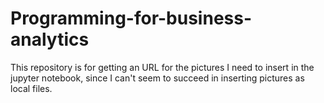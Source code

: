 # Programming-for-business-analytics

This repository is for getting an URL for the pictures I need to insert in the jupyter notebook, since I can't seem to succeed in inserting pictures as local files.
